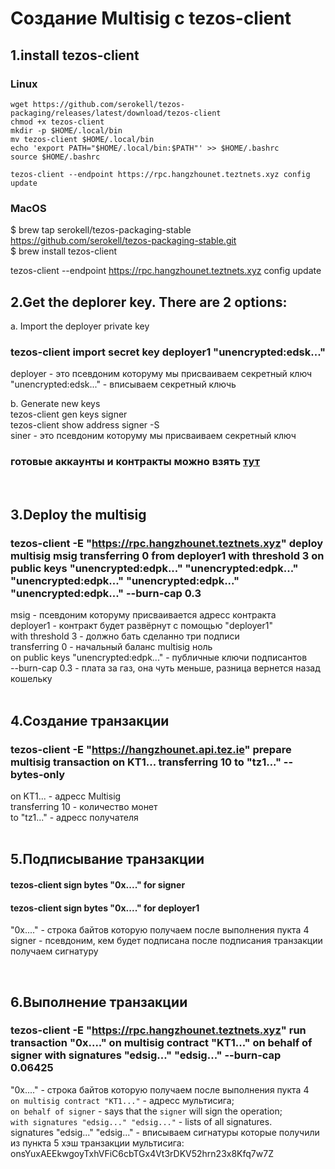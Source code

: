 # Создание Multisig с tezos-client

## 1.install tezos-client 
### Linux
  `wget https://github.com/serokell/tezos-packaging/releases/latest/download/tezos-client`    
  `chmod +x tezos-client`  
  `mkdir -p $HOME/.local/bin`  
  `mv tezos-client $HOME/.local/bin`  
  `echo 'export PATH="$HOME/.local/bin:$PATH"' >> $HOME/.bashrc`    
  `source $HOME/.bashrc` 
  
  `tezos-client --endpoint https://rpc.hangzhounet.teztnets.xyz config update`

### MacOS
$ brew tap serokell/tezos-packaging-stable https://github.com/serokell/tezos-packaging-stable.git  
$ brew install tezos-client  

tezos-client --endpoint https://rpc.hangzhounet.teztnets.xyz config update
<br>

## 2.Get the deplorer key. There are 2 options:
   
 a. Import the deployer private key  
  ### tezos-client import secret key deployer1 "unencrypted:edsk..."     
deployer - это псевдоним которуму мы присваиваем секретный ключ   
"unencrypted:edsk..." - вписываем секретный ключь 

 b. Generate new keys  
     tezos-client gen keys signer  
     tezos-client show address signer -S  
siner - это псевдоним которуму мы присваиваем секретный ключ   

### готовые аккаунты и контракты можно взять [тут](account.txt)
<br>

## 3.Deploy the multisig  

###  tezos-client -E "https://rpc.hangzhounet.teztnets.xyz" deploy multisig msig transferring 0 from deployer1 with threshold 3 on public keys "unencrypted:edpk..." "unencrypted:edpk..." "unencrypted:edpk..." "unencrypted:edpk..." "unencrypted:edpk..." --burn-cap 0.3  

msig - псевдоним которуму присваивается адресс контракта   
deployer1 - контракт будет развёрнут с помощью "deployer1"  
with threshold 3 - должно бать сделанно три подписи  
transferring 0 - начальный баланс multisig ноль  
on public keys "unencrypted:edpk..." - публичные ключи подписантов   
--burn-cap 0.3 - плата за газ, она чуть меньше, разница вернется назад кошельку   
<br>

## 4.Создание транзакции  

###  tezos-client -E "https://hangzhounet.api.tez.ie" prepare multisig transaction on KT1... transferring 10 to "tz1..." --bytes-only  

  on KT1... - адресс Multisig  
  transferring 10 - количество монет  
  to "tz1..." - адресс получателя  
<br>

## 5.Подписывание транзакции  
####  tezos-client sign bytes "0x...." for signer  
####  tezos-client sign bytes "0x...." for deployer1

 "0x...." - строка байтов которую получаем после выполнения пукта 4  
  signer - псевдоним, кем будет подписана 
  после подписания транзакции получаем сигнатуру 
   
<br>

## 6.Выполнение транзакции  

###  tezos-client -E "https://rpc.hangzhounet.teztnets.xyz" run transaction "0x...." on multisig contract "KT1..." on behalf of signer with signatures "edsig..." "edsig..." --burn-cap 0.06425 

"0x...." - строка байтов которую получаем после выполнения пукта 4   
`on multisig contract "KT1..."` - адресс мультисига;  
`on behalf of signer` -  says that the `signer` will sign the operation;   
`with signatures "edsig..." "edsig..."` - lists of all signatures.  
signatures "edsig..." "edsig..." - вписываем сигнатуры которые получили из пункта 5
хэш транзакции мультисига: onsYuxAEEkwgoyTxhVFiC6cbTGx4Vt3rDKV52hrn23x8Kfq7w7Z
 




